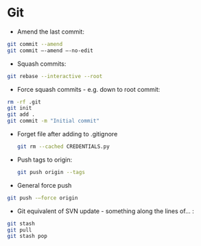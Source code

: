 # Git

* Amend the last commit:

```bash
git commit --amend
git commit —-amend —-no-edit
```

* Squash commits:

```bash
git rebase --interactive --root
```

* Force squash commits - e.g. down to root commit:

```bash
rm -rf .git
git init
git add .
git commit -m "Initial commit"
```

* Forget file after adding to .gitignore

  ```bash
  git rm --cached CREDENTIALS.py
  ```

* Push tags to origin:

  ```bash
  git push origin --tags
  ```

* General force push

```bash
git push -—force origin
```

* Git equivalent of SVN update - something along the lines of... :

```bash
git stash
git pull
git stash pop
```

